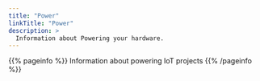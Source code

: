 ```yaml
---
title: "Power"
linkTitle: "Power"
description: >
  Information about Powering your hardware.
---
```


{{% pageinfo %}}
Information about powering IoT projects
{{% /pageinfo %}}


